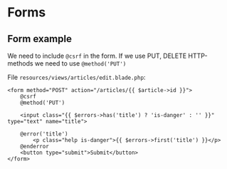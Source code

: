 # Forms

## Form example

We need to include `@csrf` in the form.
If we use PUT, DELETE HTTP-methods we need to use `@method('PUT')`

File `resources/views/articles/edit.blade.php`:

```blade
<form method="POST" action="/articles/{{ $article->id }}">
    @csrf
    @method('PUT')

    <input class="{{ $errors->has('title') ? 'is-danger' : '' }}" type="text" name="title">
    
    @error('title')
        <p class="help is-danger">{{ $errors->first('title') }}</p>
    @enderror
    <button type="submit">Submit</button>
</form>
```
